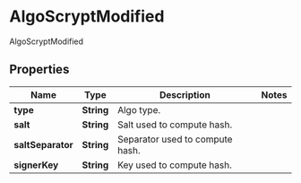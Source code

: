 

# AlgoScryptModified

AlgoScryptModified

## Properties

| Name | Type | Description | Notes |
|------------ | ------------- | ------------- | -------------|
|**type** | **String** | Algo type. |  |
|**salt** | **String** | Salt used to compute hash. |  |
|**saltSeparator** | **String** | Separator used to compute hash. |  |
|**signerKey** | **String** | Key used to compute hash. |  |




